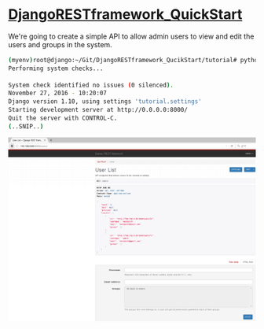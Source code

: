 # [DjangoRESTframework_QuickStart](http://www.django-rest-framework.org/tutorial/quickstart/)
We're going to create a simple API to allow admin users to view and edit the users and groups in the system.

```bash
(myenv)root@django:~/Git/DjangoRESTframework_QucikStart/tutorial# python manage.py runserver 0.0.0.0:8000
Performing system checks...

System check identified no issues (0 silenced).
November 27, 2016 - 10:20:07
Django version 1.10, using settings 'tutorial.settings'
Starting development server at http://0.0.0.0:8000/
Quit the server with CONTROL-C.
(..SNIP..)
```

![](https://raw.githubusercontent.com/westporch/DjangoRESTframework_QucikStart/master/screenshots/UserList.png)
